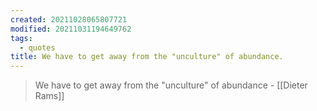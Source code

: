 ```yaml
---
created: 20211028065807721
modified: 20211031194649762
tags:
  - quotes
title: We have to get away from the "unculture" of abundance.
---
```


> We have to get away from the "unculture" of abundance - [[Dieter Rams]]
